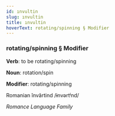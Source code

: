 ```yaml
---
id: ınvultin
slug: ınvultin
title: ınvultin
hoverText: rotating/spinning § Modifier
---
```


### rotating/spinning § Modifier

**Verb**: to be rotating/spinning

**Noun**: rotation/spin

**Modifier**: rotating/spinning

Romanian învârtind /ɨnvərtʲnd/

*Romance Language Family*